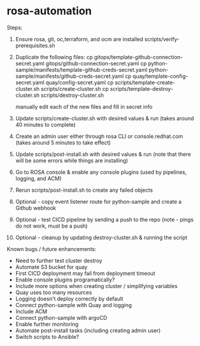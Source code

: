 # rosa-automation

Steps:
1. Ensure rosa, git, oc,terraform, and ocm are installed
	scripts/verify-prerequisites.sh

2. Duplicate the following files:
	cp gitops/template-github-connection-secret.yaml gitops/github-connection-secret.yaml
	cp python-sample/manifests/template-github-creds-secret.yaml python-sample/manifests/github-creds-secret.yaml
	cp quay/template-config-secret.yaml quay/config-secret.yaml
	cp scripts/template-create-cluster.sh scripts/create-cluster.sh
	cp scripts/template-destroy-cluster.sh scripts/destroy-cluster.sh

	manually edit each of the new files and fill in secret info

3. Update scripts/create-cluster.sh with desired values & run (takes around 40 minutes to complete)
4. Create an admin user either through rosa CLI or console.redhat.com (takes around 5 minutes to take effect)
5. Update scripts/post-install.sh with desired values & run (note that there will be some errors while things are installing)
6. Go to ROSA console & enable any console plugins (used by pipelines, logging, and ACM)
7. Rerun scripts/post-install.sh to create any failed objects
8. Optional - copy event listener route for python-sample and create a Github webhook
9. Optional - test CICD pipeline by sending a push to the repo (note - pings do not work, must be a push)
10. Optional - cleanup by updating destroy-cluster.sh & running the script

Known bugs / future enhancements:

- Need to further test cluster destroy
- Automate S3 bucket for quay
- First CICD deployment may fail from deployment timeout
- Enable console plugins programatically?
- Include more options when creating cluster / simplifying variables
- Quay uses too many resources
- Logging doesn't deploy correctly by default
- Connect python-sample with Quay and logging
- Include ACM
- Connect python-sample with argoCD
- Enable further monitoring
- Automate post-install tasks (including creating admin user)
- Switch scripts to Ansible?

